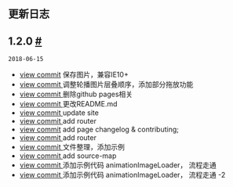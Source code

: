 ## 更新日志

 <section class="markdown">
  <div class="ant-timeline">
		<div class="ant-timeline-item">
				<div class="ant-timeline-item-tail"></div>
				<div class="ant-timeline-item-head ant-timeline-item-head-blue"></div>
				<div class="ant-timeline-item-content">
				<h2 id="1.2.0">
								<span>1.2.0</span>
								<a href="#1.2.0" class="anchor">#</a>
				</h2>
				<p>
						<code>2018-06-15</code>
				</p>
<ul>
<li> <a href="https://github.com/NSFI/ppfish-components/commit/3751e1b9e76bc95fb757d3d2e352054313412798">view commit</a> 保存图片，兼容IE10+</li>
<li> <a href="https://github.com/NSFI/ppfish-components/commit/e202d83d344a0759319053cb768422a72bee174e">view commit </a> 调整轮播图片层叠顺序，添加部分拖放功能</li>
<li> <a href="https://github.com/NSFI/ppfish-components/commit/39820fe01d3008f77ac122da1570abe89ef90233">view commit </a> 删除github pages相关</li>
<li> <a href="https://github.com/NSFI/ppfish-components/commit/13f3a9391815f19e09f2b8a8d3307a05034c8c38">view commit </a> 更改README.md</li>
<li> <a href="https://github.com/NSFI/ppfish-components/commit/fc1d1a2d14cc0d32a91500a597e03e06b090dcfd">view commit </a> update site</li>
<li> <a href="https://github.com/NSFI/ppfish-components/commit/c3bc3f59a028a57456fe019b331bb4eedec733a1">view commit </a> add router</li>
<li> <a href="https://github.com/NSFI/ppfish-components/commit/cd2c6f09e511207021cd6fd46ad30229e2e4d0f1">view commit</a> add page changelog & contributing;</li>
<li> <a href="https://github.com/NSFI/ppfish-components/commit/ead08928abd44d94af68bdc684ebe99345fb4d1a">view commit </a> add router</li>
<li> <a href="https://github.com/NSFI/ppfish-components/commit/da89b5c6b12df9b5b14db31ceb3adb8d0ad2120a">view commit </a> 文件整理，添加示例</li>
<li> <a href="https://github.com/NSFI/ppfish-components/commit/91da6213c316d0f7b0003eba4fe2f9b064babf1b">view commit </a> add source-map</li>
<li> <a href="https://github.com/NSFI/ppfish-components/commit/4fb93ba2b5dc7c15b47fb9d9a0429c8726a1c722">view commit </a> 添加示例代码 animationImageLoader， 流程走通</li>
<li> <a href="https://github.com/NSFI/ppfish-components/commit/1ccd42d5f6794c95a5c1fefe74a166d01d0eb231">view commit </a> 添加示例代码 animationImageLoader， 流程走通 -2</li>
</div>
 </div>
 </div>
</section>

